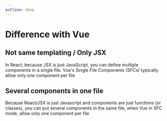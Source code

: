 ```yaml
---
outline: deep
---
```


# Difference with Vue

## Not same templating / Only JSX

In React, because JSX is just JavaScript, you can define multiple components in a single file. Vue's Single File Components (SFCs) typically allow only one component per file

## Several components in one file

Because React/JSX is just Javascript and components are just functions (or classes), you can put several components in the same file, when Vue in SFC mode, allow only one component per file